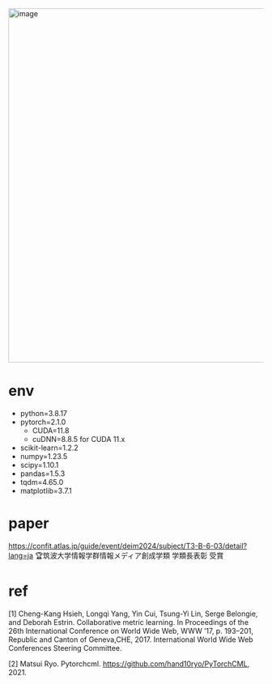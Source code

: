 <img width="700" alt="image" src="https://github.com/9re-pe/9re-pe/assets/88223184/5cbf9954-968f-43c7-96bc-d72023057c3c">

# env
- python=3.8.17
- pytorch=2.1.0
  - CUDA=11.8
  - cuDNN=8.8.5 for CUDA 11.x
- scikit-learn=1.2.2
- numpy=1.23.5
- scipy=1.10.1
- pandas=1.5.3
- tqdm=4.65.0
- matplotlib=3.7.1

# paper
https://confit.atlas.jp/guide/event/deim2024/subject/T3-B-6-03/detail?lang=ja
🏆筑波大学情報学群情報メディア創成学類 学類長表彰 受賞

# ref
[1] Cheng-Kang Hsieh, Longqi Yang, Yin Cui, Tsung-Yi Lin, Serge Belongie, and Deborah Estrin. Collaborative metric learning. In Proceedings of the 26th International Conference on World Wide Web, WWW ’17, p. 193–201, Republic and Canton of Geneva,CHE, 2017. International World Wide Web Conferences Steering Committee.

[2] Matsui Ryo. Pytorchcml. https://github.com/hand10ryo/PyTorchCML, 2021.
